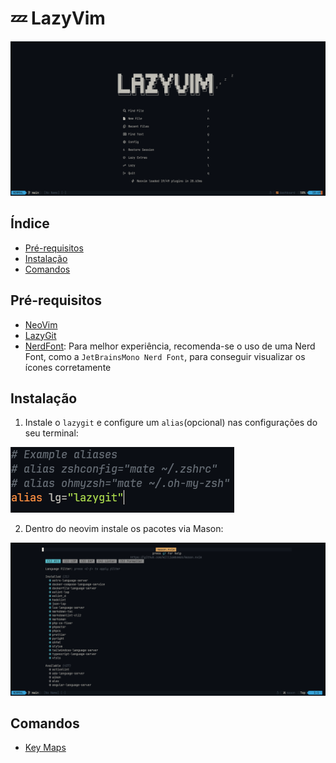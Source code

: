 # 💤 LazyVim

![Nvim cover](./.git_images/nvim-menu.png)

## Índice

- [Pré-requisitos](#pré-requisitos)
- [Instalação](#instalação)
- [Comandos](#comandos)

## Pré-requisitos

- [NeoVim](https://neovim.io/)
- [LazyGit](https://github.com/jesseduffield/lazygit)
- [NerdFont](https://www.nerdfonts.com/font-downloads): Para melhor experiência, recomenda-se o uso de uma Nerd Font, como a `JetBrainsMono Nerd Font`, para conseguir visualizar os ícones corretamente

## Instalação

1. Instale o `lazygit` e configure um `alias`(opcional) nas configurações do seu terminal:

![Lazygit alias](./.git_images/alias-lazygit.png)

2. Dentro do neovim instale os pacotes via Mason:

![Mason-cover](./.git_images/mason-configuration.png)

## Comandos

- [Key Maps](https://www.lazyvim.org/keymaps)
